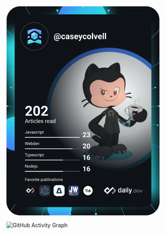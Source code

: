 <a href="https://app.daily.dev/caseycolvell"><img src="https://github.com/caseycolvell/caseycolvell/blob/master/devcard.svg" width="400" alt="Casey Colvell's Dev Card"/></a>

![GitHub Activity Graph](https://activity-graph.herokuapp.com/graph?username=caseycolvell&theme=dracula&hide_border=true)

